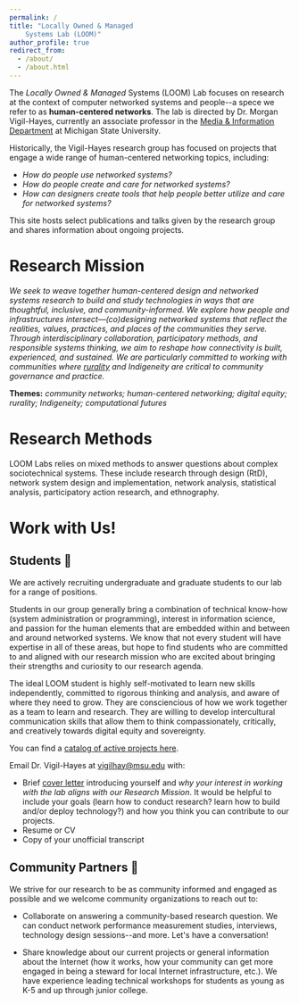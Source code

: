 ```yaml
---
permalink: /
title: "Locally Owned & Managed
	Systems Lab (LOOM)"
author_profile: true
redirect_from: 
  - /about/
  - /about.html
---
```


The _Locally Owned & Managed_ Systems (LOOM) Lab focuses on research at the context of computer networked systems and people--a spece we refer to as **human-centered networks**. The lab is directed by Dr. Morgan Vigil-Hayes, currently an associate professor in the [Media & Information Department](https://comartsci.msu.edu/departments/media-and-information) at Michigan State University.

Historically, the Vigil-Hayes research group has focused on projects that engage a wide range of human-centered networking topics, including:

* _How do people use networked systems?_
* _How do people create and care for networked systems?_
* _How can designers create tools that help people better utilize and care for networked systems?_

This site hosts select publications and talks given by the research group and shares information about ongoing projects.


Research Mission
=====

_We seek to weave together human-centered design and networked systems research to build and study technologies in ways that are thoughtful, inclusive, and community-informed. We explore how people and infrastructures intersect—(co)designing networked systems that reflect the realities, values, practices, and places of the communities they serve.
Through interdisciplinary collaboration, participatory methods, and responsible systems thinking, we aim to reshape how connectivity is built, experienced, and sustained.
We are particularly committed to working with communities where [rurality](https://dl.acm.org/doi/10.1145/3328487) and Indigeneity are critical to community governance and practice._

**Themes:** _community networks; human-centered networking; digital equity; rurality; Indigeneity; computational futures_

Research Methods
=====

LOOM Labs relies on mixed methods to answer questions about complex sociotechnical systems. These include research through design (RtD), network system design and implementation, network analysis, statistical analysis, participatory action research, and ethnography.

Work with Us!
======
## **Students** :raising_hand:
We are actively recruiting undergraduate and graduate students to our lab for a range of positions.  

Students in our group generally bring a combination of technical know-how (system administration or programming), interest in information science, and passion for the human elements that are embedded within and between and around networked systems. We know that not every student will have expertise in all of these areas, but hope to find students who are committed to and aligned with our research mission who are excited about bringing their strengths and curiosity to our research agenda. 

The ideal LOOM student is highly self-motivated to learn new skills independently, committed to rigorous thinking and analysis, and aware of where they need to grow. They are consciencious of how we work together as a team to learn and research. They are willing to develop intercultural communication skills that allow them to think compassionately, critically, and creatively towards digital equity and sovereignty.

You can find a [catalog of active projects here](https://docs.google.com/document/d/12D-dNfodxwggWKhqnHu2V2eITqucv0ldEfNz0DwVgPQ/edit?usp=sharing). 

Email Dr. Vigil-Hayes at [vigilhay@msu.edu](mailto:vigilhay@msu.edu?subject=Student+Interest+Lab) with:

* Brief [cover letter](https://capd.mit.edu/resources/how-to-write-an-effective-cover-letter/) introducing yourself and _why your interest in working with the lab aligns with our Research Mission_. It would be helpful to include your goals (learn how to conduct research? learn how to build and/or deploy technology?) and how you think you can contribute to our projects.
* Resume or CV
* Copy of your unofficial transcript



## **Community Partners** :busts_in_silhouette:
We strive for our research to be as community informed and engaged as possible and we welcome community organizations to reach out to:

* Collaborate on answering a community-based research question. We can conduct network performance measurement studies, interviews, technology design sessions--and more. Let's have a conversation!

* Share knowledge about our current projects or general information about the Internet (how it works, how your community can get more engaged in being a steward for local Internet infrastructure, etc.). We have experience leading technical workshops for students as young as K-5 and up through junior college.  

